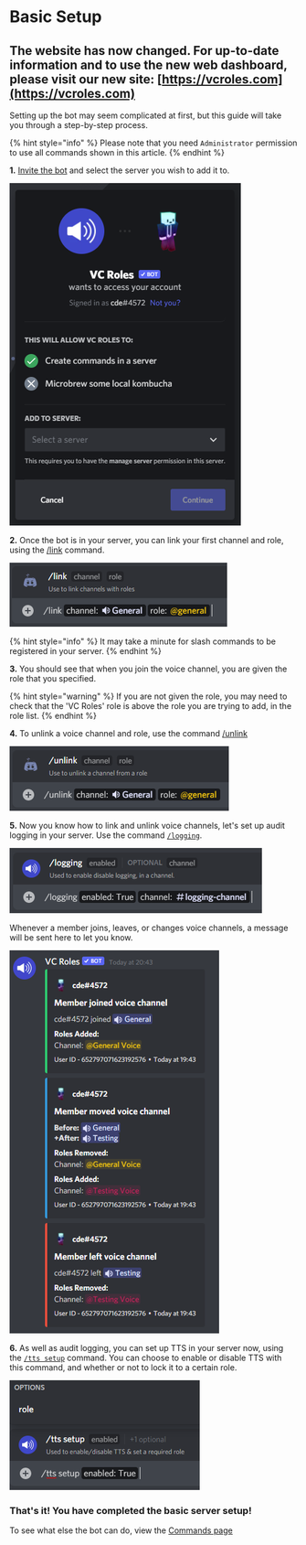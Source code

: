 # Basic Setup

## The website has now changed. For up-to-date information and to use the new web dashboard, please visit our new site: [https://vcroles.com](https://vcroles.com)































Setting up the bot may seem complicated at first, but this guide will take you through a step-by-step process.

{% hint style="info" %}
Please note that you need `Administrator` permission to use all commands shown in this article.
{% endhint %}

**1.** [Invite the bot](https://discord.com/api/oauth2/authorize?client\_id=775025797034541107\&permissions=300944400\&scope=bot%20applications.commands) and select the server you wish to add it to.

![Invite Page](<.gitbook/assets/image (57).png>)

**2.** Once the bot is in your server, you can link your first channel and role, using the [/link](commands/commands/linking-and-unlinking.md#link) command.

![link command](<.gitbook/assets/image (89).png>)

{% hint style="info" %}
It may take a minute for slash commands to be registered in your server.
{% endhint %}

**3.** You should see that when you join the voice channel, you are given the role that you specified.

{% hint style="warning" %}
If you are not given the role, you may need to check that the 'VC Roles' role is above the role you are trying to add, in the role list.
{% endhint %}

**4.** To unlink a voice channel and role, use the command [/unlink](commands/commands/linking-and-unlinking.md#unlink)

![](<.gitbook/assets/image (47).png>)

**5.** Now you know how to link and unlink voice channels, let's set up audit logging in your server. Use the command [`/logging`](commands/commands/audit-logging.md#logging).

![logging command](<.gitbook/assets/image (73).png>)

Whenever a member joins, leaves, or changes voice channels, a message will be sent here to let you know.

![Example logs](<.gitbook/assets/image (93).png>)

**6.** As well as audit logging, you can set up TTS in your server now, using the [`/tts setup`](commands/commands/tts-commands.md#ttssetup) command. You can choose to enable or disable TTS with this command, and whether or not to lock it to a certain role.

![tts setup command](.gitbook/assets/ttssetup.png)

### That's it! You have completed the basic server setup!

To see what else the bot can do, view the [Commands page](commands/commands/)
